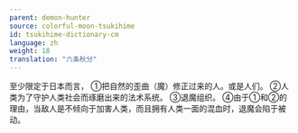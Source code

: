```yaml
---
parent: demon-hunter
source: colorful-moon-tsukihime
id: tsukihime-dictionary-cm
language: zh
weight: 18
translation: "六条秋分"
---
```


至少限定于日本而言，
①把自然的歪曲（魔）修正过来的人。或是人们。
②人类为了守护人类社会而琢磨出来的法术系统。
③退魔组织。
④由于①和②的理由，当敌人是不倾向于加害人类，而且拥有人类一面的混血时，退魔会陷于被动。
